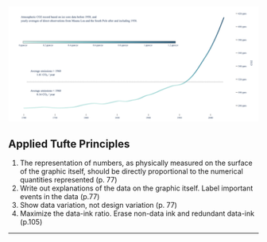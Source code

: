 
![Keeling Curve](./images/keeling.png)
## Applied Tufte Principles
1. The representation of numbers, as physically measured on the surface of the graphic itself, should be directly proportional to the numerical quantities represented (p. 77)
2. Write out explanations of the data on the graphic itself. Label important events in the data (p.77)
3. Show data variation, not design variation (p. 77)
4. Maximize the data-ink ratio. Erase non-data ink and redundant data-ink (p.105)

--- 